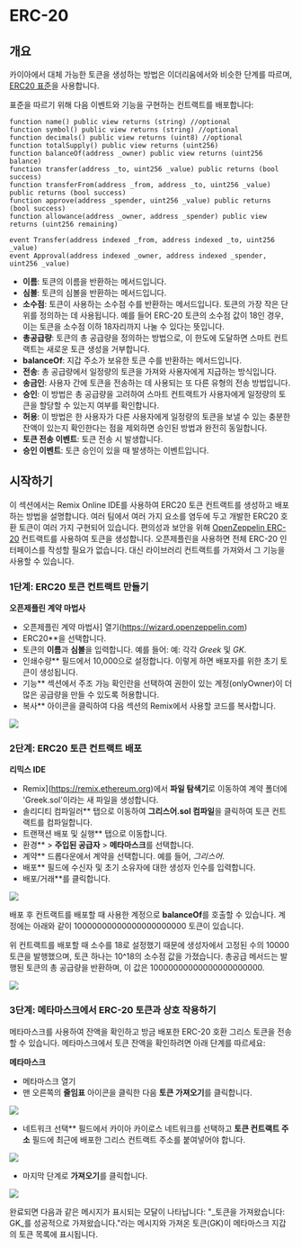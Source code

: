 # ERC-20

## 개요 <a id="overview"></a>

카이아에서 대체 가능한 토큰을 생성하는 방법은 이더리움에서와 비슷한 단계를 따르며, [ERC20 표준](https://ethereum.org/en/developers/docs/standards/tokens/erc-20)을 사용합니다.

표준을 따르기 위해 다음 이벤트와 기능을 구현하는 컨트랙트를 배포합니다:

```solidity
function name() public view returns (string) //optional
function symbol() public view returns (string) //optional
function decimals() public view returns (uint8) //optional
function totalSupply() public view returns (uint256)
function balanceOf(address _owner) public view returns (uint256 balance)
function transfer(address _to, uint256 _value) public returns (bool success)
function transferFrom(address _from, address _to, uint256 _value) public returns (bool success)
function approve(address _spender, uint256 _value) public returns (bool success)
function allowance(address _owner, address _spender) public view returns (uint256 remaining)

event Transfer(address indexed _from, address indexed _to, uint256 _value)
event Approval(address indexed _owner, address indexed _spender, uint256 _value)
```

- **이름**: 토큰의 이름을 반환하는 메서드입니다.
- **심볼**: 토큰의 심볼을 반환하는 메서드입니다.
- **소수점**: 토큰이 사용하는 소수점 수를 반환하는 메서드입니다. 토큰의 가장 작은 단위를 정의하는 데 사용됩니다. 예를 들어 ERC-20 토큰의 소수점 값이 18인 경우, 이는 토큰을 소수점 이하 18자리까지 나눌 수 있다는 뜻입니다.
- **총공급량**: 토큰의 총 공급량을 정의하는 방법으로, 이 한도에 도달하면 스마트 컨트랙트는 새로운 토큰 생성을 거부합니다.
- **balanceOf**: 지갑 주소가 보유한 토큰 수를 반환하는 메서드입니다.
- **전송**: 총 공급량에서 일정량의 토큰을 가져와 사용자에게 지급하는 방식입니다.
- **송금인**: 사용자 간에 토큰을 전송하는 데 사용되는 또 다른 유형의 전송 방법입니다.
- **승인**: 이 방법은 총 공급량을 고려하여 스마트 컨트랙트가 사용자에게 일정량의 토큰을 할당할 수 있는지 여부를 확인합니다.
- **허용**: 이 방법은 한 사용자가 다른 사용자에게 일정량의 토큰을 보낼 수 있는 충분한 잔액이 있는지 확인한다는 점을 제외하면 승인된 방법과 완전히 동일합니다.
- **토큰 전송 이벤트**: 토큰 전송 시 발생합니다.
- **승인 이벤트**: 토큰 승인이 있을 때 발생하는 이벤트입니다.

## 시작하기 <a id="getting-started"></a>

이 섹션에서는 Remix Online IDE를 사용하여 ERC20 토큰 컨트랙트를 생성하고 배포하는 방법을 설명합니다. 여러 팀에서 여러 가지 요소를 염두에 두고 개발한 ERC20 호환 토큰이 여러 가지 구현되어 있습니다. 편의성과 보안을 위해 [OpenZeppelin ERC-20](https://docs.openzeppelin.com/contracts/5.x/erc20) 컨트랙트를 사용하여 토큰을 생성합니다. 오픈제플린을 사용하면 전체 ERC-20 인터페이스를 작성할 필요가 없습니다. 대신 라이브러리 컨트랙트를 가져와서 그 기능을 사용할 수 있습니다.

### 1단계: ERC20 토큰 컨트랙트 만들기 <a id="create-erc20-token-contract"></a>

**오픈제플린 계약 마법사**

- 오픈제플린 계약 마법사] 열기(https://wizard.openzeppelin.com)
- ERC20\*\*을 선택합니다.
- 토큰의 **이름**과 **심볼**을 입력합니다. 예를 들어: 예: 각각 _Greek_ 및 _GK_.
- 인쇄수량\*\* 필드에서 10,000으로 설정합니다. 이렇게 하면 배포자를 위한 초기 토큰이 생성됩니다.
- 기능\*\* 섹션에서 주조 가능 확인란을 선택하여 권한이 있는 계정(onlyOwner)이 더 많은 공급량을 만들 수 있도록 허용합니다.
- 복사\*\* 아이콘을 클릭하여 다음 섹션의 Remix에서 사용할 코드를 복사합니다.

![](/img/build/smart-contracts/oz-erc20-setup.png)

### 2단계: ERC20 토큰 컨트랙트 배포 <a id="deploy-erc20-token-contract"></a>

**리믹스 IDE**

- Remix](https://remix.ethereum.org)에서 **파일 탐색기**로 이동하여 계약 폴더에 'Greek.sol'이라는 새 파일을 생성합니다.
- 솔리디티 컴파일러\*\* 탭으로 이동하여 **그리스어.sol 컴파일**을 클릭하여 토큰 컨트랙트를 컴파일합니다.
- 트랜잭션 배포 및 실행\*\* 탭으로 이동합니다.
- 환경\*\* > **주입된 공급자** > **메타마스크**를 선택합니다.
- 계약\*\* 드롭다운에서 계약을 선택합니다. 예를 들어, _그리스어_.
- 배포\*\* 필드에 수신자 및 초기 소유자에 대한 생성자 인수를 입력합니다.
- 배포/거래\*\*를 클릭합니다.

![](/img/build/smart-contracts/remix-erc20-deploy.png)

배포 후 컨트랙트를 배포할 때 사용한 계정으로 **balanceOf**를 호출할 수 있습니다. 계정에는 아래와 같이 10000000000000000000000 토큰이 있습니다.

위 컨트랙트를 배포할 때 소수를 18로 설정했기 때문에 생성자에서 고정된 수의 10000 토큰을 발행했으며, 토큰 하나는 10^18의 소수점 값을 가졌습니다. 총공급 메서드는 발행된 토큰의 총 공급량을 반환하며, 이 값은 10000000000000000000000.

![](/img/build/smart-contracts/remix-erc20-bal-totalsupply.png)

### 3단계: 메타마스크에서 ERC-20 토큰과 상호 작용하기 <a id="interact-with-erc20-token-from-MetaMask"></a>

메타마스크를 사용하여 잔액을 확인하고 방금 배포한 ERC-20 호환 그리스 토큰을 전송할 수 있습니다. 메타마스크에서 토큰 잔액을 확인하려면 아래 단계를 따르세요:

**메타마스크**

- 메타마스크 열기
- 맨 오른쪽의 **줄임표** 아이콘을 클릭한 다음 **토큰 가져오기**를 클릭합니다.

![](/img/build/smart-contracts/mm-import-tokens-e20g.png)

- 네트워크 선택\*\* 필드에서 카이아 카이로스 네트워크를 선택하고 **토큰 컨트랙트 주소** 필드에 최근에 배포한 그리스 컨트랙트 주소를 붙여넣어야 합니다.

![](/img/build/smart-contracts/mm-custom-tokens-e20g.png)

- 마지막 단계로 **가져오기**를 클릭합니다.

![](/img/build/smart-contracts/mm-custom-tokens-imported-e20g.png)

완료되면 다음과 같은 메시지가 표시되는 모달이 나타납니다: "_토큰을 가져왔습니다: GK_를 성공적으로 가져왔습니다."라는 메시지와 가져온 토큰(GK)이 메타마스크 지갑의 토큰 목록에 표시됩니다.

